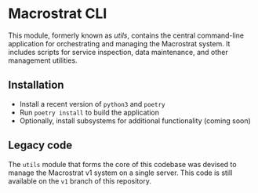 # Macrostrat CLI

This module, formerly known as _utils_, contains the central
command-line application for orchestrating and managing the Macrostrat
system. It includes scripts for service inspection, data maintenance,
and other management utilities.

## Installation

- Install a recent version of `python3` and `poetry`
- Run `poetry install` to build the application
- Optionally, install subsystems for additional functionality (coming soon)

## Legacy code

The `utils` module that forms the core of this codebase was devised to manage
the Macrostrat v1 system on a single server. This code is still available
on the `v1` branch of this repository. 
